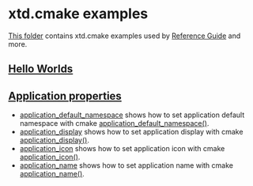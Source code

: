 # xtd.cmake examples

[This folder](.) contains xtd.cmake examples used by [Reference Guide](https://codedocs.xyz/gammasoft71/xtd/) and more.

## [Hello Worlds](hello_worlds/README.md)

## [Application properties](application_properties/README.md)

* [application_default_namespace](application_properties/application_default_namespace/README.md) shows how to set application default namespace with cmake [application_default_namespace()](../../scripts/cmake/xtd_commands.cmake).
* [application_display](application_properties/application_display/README.md) shows how to set application display with cmake [application_display()](../../scripts/cmake/xtd_commands.cmake).
* [application_icon](application_properties/application_icon/README.md) shows how to set application icon with cmake [application_icon()](../../scripts/cmake/xtd_commands.cmake).
* [application_name](application_properties/application_name/README.md) shows how to set application name with cmake [application_name()](../../scripts/cmake/xtd_commands.cmake).
